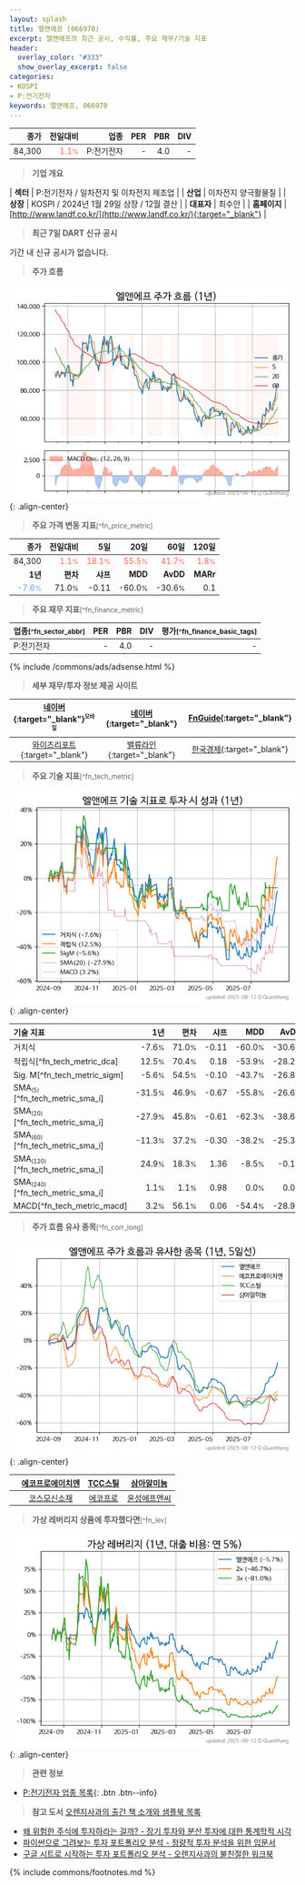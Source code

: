 ```yaml
---
layout: splash
title: 엘앤에프 (066970)
excerpt: 엘앤에프의 최근 공시, 수익률, 주요 재무/기술 지표
header:
  overlay_color: "#333"
  show_overlay_excerpt: false
categories:
- KOSPI
- P:전기전자
keywords: 엘앤에프, 066970
---
```


| **종가** | **전일대비** | **업종** | **PER** | **PBR** | **DIV** |
| -------: | -----------: | -------: | ------: | ------: | ------: |
| 84,300 | <span style="color: tomato">1.1<small>%</small></span> | P:전기전자 | - | 4.0 | - |

<!-- more -->


> **기업 개요**<a id="company"></a>

| <span style="white-space:nowrap;">**섹터**</span> | P:전기전자 / 일차전지 및 이차전지 제조업 |
| <span style="white-space:nowrap;">**산업**</span> | 이차전지 양극활물질 |
| <span style="white-space:nowrap;">**상장**</span> | KOSPI / 2024년 1월 29일 상장 / 12월 결산 |
| <span style="white-space:nowrap;">**대표자**</span> | 최수안 |
| <span style="white-space:nowrap;">**홈페이지**</span> | [http://www.landf.co.kr/](http://www.landf.co.kr/){:target="_blank"} |


> **최근 7일 DART 신규 공시**<a id="dart"></a>

기간 내 신규 공시가 없습니다.


> **주가 흐름**<a id="price"></a>

![066970](/stock/images/066970.png){: .align-center}


> **주요 가격 변동 지표**<small>[^fn_price_metric]</small>

| **종가** | **전일대비** | **5일** | **20일** | **60일** | **120일** |
| -------: | -----------: | ------: | -------: | -------: | --------: |
| 84,300 | <span style="color: tomato">1.1<small>%</small></span> | <span style="color: tomato">18.1<small>%</small></span> | <span style="color: tomato">55.5<small>%</small></span> | <span style="color: tomato">41.7<small>%</small></span> | <span style="color: tomato">1.8<small>%</small></span> |
| **1년** | **편차** | **샤프** | **MDD** | **AvDD** | **MARr** |
| <span style="color: cornflowerblue">-7.6<small>%</small></span> | 71.0<small>%</small> | -0.11 | -60.0<small>%</small> | -30.6<small>%</small> | 0.1 |


> **주요 재무 지표**<small>[^fn_finance_metric]</small>

| **업종**<small>[^fn_sector_abbr]</small> | **PER** | **PBR** | **DIV** | **평가**<small>[^fn_finance_basic_tags]</small> |
| :--------------------------------------- | ------: | ------: | ------: | ----------------------------------------------: |
| P:전기전자 | - | 4.0 | - | - |



{% include /commons/ads/adsense.html %}

> **세부 재무/투자 정보 제공 사이트**

| [네이버](https://m.stock.naver.com/domestic/stock/066970/finance/summary){:target="_blank"}<sup><small>모바일</small></sup> | [네이버](https://finance.naver.com/item/coinfo.naver?code=066970){:target="_blank"} | [FnGuide](https://comp.fnguide.com/SVO2/ASP/SVD_Invest.asp?gicode=A066970&MenuYn=Y){:target="_blank"} |
| :---: | :---: | :---: |
| [와이즈리포트](https://comp.wisereport.co.kr/company/c1040001.aspx?cmp_cd=066970){:target="_blank"} | [밸류라인](https://www.valueline.co.kr/finance/summary/066970){:target="_blank"} | [한국경제](https://markets.hankyung.com/stock/066970/financial-summary){:target="_blank"} |


> **주요 기술 지표**<small>[^fn_tech_metric]</small>


![066970](/stock/images/066970_tech.png){: .align-center}

| **기술 지표** | **1년** | **편차** | **샤프** | **MDD** | **AvDD** |
| :------------ | ------: | -----------: | -------: | ------: | -------: |
| 거치식 | -7.6<small>%</small> | 71.0<small>%</small> | -0.11 | -60.0<small>%</small> | -30.6<small>%</small> |
| 적립식[^fn_tech_metric_dca] | 12.5<small>%</small> | 70.4<small>%</small> | 0.18 | -53.9<small>%</small> | -28.2<small>%</small> |
| Sig. M[^fn_tech_metric_sigm] | -5.6<small>%</small> | 54.5<small>%</small> | -0.10 | -43.7<small>%</small> | -26.8<small>%</small> |
| SMA<small><sub>(5)</sub></small>[^fn_tech_metric_sma_i] | -31.5<small>%</small> | 46.9<small>%</small> | -0.67 | -55.8<small>%</small> | -26.6<small>%</small> |
| SMA<small><sub>(20)</sub></small>[^fn_tech_metric_sma_i] | -27.9<small>%</small> | 45.8<small>%</small> | -0.61 | -62.3<small>%</small> | -38.6<small>%</small> |
| SMA<small><sub>(60)</sub></small>[^fn_tech_metric_sma_i] | -11.3<small>%</small> | 37.2<small>%</small> | -0.30 | -38.2<small>%</small> | -25.3<small>%</small> |
| SMA<small><sub>(120)</sub></small>[^fn_tech_metric_sma_i] | 24.9<small>%</small> | 18.3<small>%</small> | 1.36 | -8.5<small>%</small> | -0.1<small>%</small> |
| SMA<small><sub>(240)</sub></small>[^fn_tech_metric_sma_i] | 1.1<small>%</small> | 1.1<small>%</small> | 0.98 | 0.0<small>%</small> | 0.0<small>%</small> |
| MACD[^fn_tech_metric_macd] | 3.2<small>%</small> | 56.1<small>%</small> | 0.06 | -54.4<small>%</small> | -28.9<small>%</small> |


> **주가 흐름 유사 종목**<a id="corr"></a><small>[^fn_corr_long]</small>

![066970](/stock/images/066970_corr.png){: .align-center}

|       | [에코프로에이치엔](/383310/) | [TCC스틸](/002710/) | [삼아알미늄](/006110/) |
| :---: | :------------------------------------: | :------------------------------------: | :------------------------------------: |
|       | [코스모신소재](/005070/) | [에코프로](/086520/) | [윤성에프앤씨](/372170/) |


> **가상 레버리지 상품에 투자했다면**<a id="2x"></a><small>[^fn_lev]</small>

![066970](/stock/images/066970_2x.png){: .align-center}


> **관련 정보**

- [P:전기전자 업종 목록](/stats/sector/kospi_업종_전기전자_종목/){: .btn .btn--info}

> **참고 도서** [오렌지사과의 출간 책 소개와 샘플북 목록](https://kongdori.tistory.com/691)

- [왜 위험한 주식에 투자하라는 걸까? - 장기 투자와 분산 투자에 대한 통계학적 시각](https://kongdori.tistory.com/421)
- [파이썬으로 그려보는 투자 포트폴리오 분석  - 정량적 투자 분석을 위한 입문서](https://kongdori.tistory.com/643)
- [구글 시트로 시작하는 투자 포트폴리오 분석 - 오렌지사과의 불친절한 워크북](https://kongdori.tistory.com/449)


{% include commons/footnotes.md %}